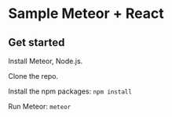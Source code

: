# Sample Meteor + React

## Get started

Install Meteor, Node.js.

Clone the repo.

Install the npm packages: `npm install`

Run Meteor: `meteor`

